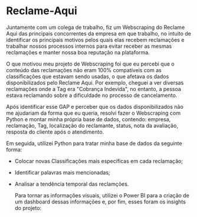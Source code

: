 # Reclame-Aqui
Juntamente com um colega de trabalho, fiz um Webscraping do Reclame Aqui das principais concorrentes da empresa em que trabalho, no intuito de identificar os principais motivos pelos quais elas recebem reclamações e trabalhar nossos processos internos para evitar receber as mesmas reclamações e manter nossa boa reputação na plataforma.

O que motivou meu projeto de Webscraping foi que eu percebi que o conteúdo das reclamações não eram 100% compatíveis com as classificações que estavam sendo usadas, o que afetava os dados disponibilizados pelo Reclame Aqui. Por exemplo, cheguei a ver diversas reclamações onde a Tag era "Cobrança Indevida", no entanto, a pessoa estava reclamando sobre a dificuldade no processo de cancelamento.

Após identificar esse GAP e perceber que os dados disponibilizados não me ajudariam da forma que eu queria, resolvi fazer o Webscraping com Python e montar minha própria base de dados, contendo: empresa, reclamação, Tag, localização do reclamante, status, nota da avaliação, resposta do cliente após o atendimento.

Em seguida, utilizei Python para tratar minha base de dados da seguinte forma:
- Colocar novas Classificações mais específicas em cada reclamação;
- Identificar palavras mais mencionadas;
- Analisar a tendência temporal das reclamções.

  Para tornar as informações visuais, utilizei o Power BI para a criação de um dashboard dessas informações e, por fim, esses foram os insights do projeto:
